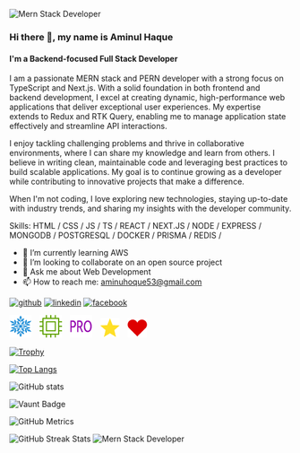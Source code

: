 ![Mern Stack Developer](https://i.ibb.co.com/MDf6p8sc/git.gif)
### Hi there 👋, my name is Aminul Haque 
#### I'm a Backend-focused Full Stack Developer 
 
I am a passionate MERN stack and PERN developer with a strong focus on TypeScript and Next.js. With a solid foundation in both frontend and backend development, I excel at creating dynamic, high-performance web applications that deliver exceptional user experiences. My expertise extends to Redux and RTK Query, enabling me to manage application state effectively and streamline API interactions.
 
I enjoy tackling challenging problems and thrive in collaborative environments, where I can share my knowledge and learn from others. I believe in writing clean, maintainable code and leveraging best practices to build scalable applications. My goal is to continue growing as a developer while contributing to innovative projects that make a difference.
 
When I'm not coding, I love exploring new technologies, staying up-to-date with industry trends, and sharing my insights with the developer community.
 
Skills:   HTML / CSS / JS / TS  / REACT / NEXT.JS / NODE / EXPRESS / MONGODB / POSTGRESQL / DOCKER / PRISMA / REDIS / 
 
- 🌱 I’m currently learning  AWS
- 👯 I’m looking to collaborate on an open source project 
- 💬 Ask me about Web Development 
- 📫 How to reach me: aminuhoque53@gmail.com
 
 
[<img src='https://cdn.jsdelivr.net/npm/simple-icons@3.0.1/icons/github.svg' alt='github' height='40'>]((https://github.com/Aminulhoque01))  [<img src='https://cdn.jsdelivr.net/npm/simple-icons@3.0.1/icons/linkedin.svg' alt='linkedin' height='40'>](https://www.linkedin.com/in/aminulhaque0) [<img src='https://cdn.jsdelivr.net/npm/simple-icons@3.0.1/icons/facebook.svg' alt='facebook' height='40'>](https://www.facebook.com/aminul.haque.web)  
 
<a href='https://archiveprogram.github.com/'><img src='https://raw.githubusercontent.com/acervenky/animated-github-badges/master/assets/acbadge.gif' width='40' height='40'></a> <a href='https://docs.github.com/en/developers'><img src='https://raw.githubusercontent.com/acervenky/animated-github-badges/master/assets/devbadge.gif' width='40' height='40'></a> <a href='https://github.com/pricing'><img src='https://raw.githubusercontent.com/acervenky/animated-github-badges/master/assets/pro.gif' width='40' height='40'></a> <a href='https://stars.github.com/'><img src='https://raw.githubusercontent.com/acervenky/animated-github-badges/master/assets/starbadge.gif' width='35' height='35'></a> <a href='https://docs.github.com/en/github/supporting-the-open-source-community-with-github-sponsors'><img src='https://raw.githubusercontent.com/acervenky/animated-github-badges/master/assets/sponsorbadge.gif' width='35' height='35'></a> 
 
[![Trophy](https://github-profile-trophy.vercel.app/?username=Aminulhoque01)](https://github.com/ryo-ma/github-profile-trophy)
 
[![Top Langs](https://github-readme-stats.vercel.app/api/top-langs/?username=Aminulhoque01)](https://github-readme-stats.vercel.app/api/top-langs/?username=Aminulhoque01)
 
![GitHub stats](https://github-readme-stats.vercel.app/api?username=Aminulhoque01&show_icons=true)  
 
![Vaunt Badge](https://api.vaunt.dev/v1/github/entities/Aminulhoque01/contributions?format=svg&private=fals… ) 
 
![GitHub Metrics](https://metrics.lecoq.io/Aminulhoque01)
 
![GitHub Streak Stats](https://streak-stats.demolab.com/?user=Aminulhoque01)
![Mern Stack Developer](https://i.ibb.co.com/MDf6p8sc/git.gif)
